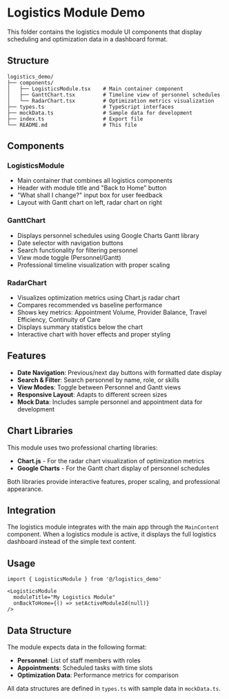 # Logistics Module Demo

This folder contains the logistics module UI components that display scheduling and optimization data in a dashboard format.

## Structure

```
logistics_demo/
├── components/
│   ├── LogisticsModule.tsx    # Main container component
│   ├── GanttChart.tsx         # Timeline view of personnel schedules
│   └── RadarChart.tsx         # Optimization metrics visualization
├── types.ts                   # TypeScript interfaces
├── mockData.ts                # Sample data for development
├── index.ts                   # Export file
└── README.md                  # This file
```

## Components

### LogisticsModule
- Main container that combines all logistics components
- Header with module title and "Back to Home" button
- "What shall I change?" input box for user feedback
- Layout with Gantt chart on left, radar chart on right

### GanttChart
- Displays personnel schedules using Google Charts Gantt library
- Date selector with navigation buttons
- Search functionality for filtering personnel
- View mode toggle (Personnel/Gantt)
- Professional timeline visualization with proper scaling

### RadarChart
- Visualizes optimization metrics using Chart.js radar chart
- Compares recommended vs baseline performance
- Shows key metrics: Appointment Volume, Provider Balance, Travel Efficiency, Continuity of Care
- Displays summary statistics below the chart
- Interactive chart with hover effects and proper styling

## Features

- **Date Navigation**: Previous/next day buttons with formatted date display
- **Search & Filter**: Search personnel by name, role, or skills
- **View Modes**: Toggle between Personnel and Gantt views
- **Responsive Layout**: Adapts to different screen sizes
- **Mock Data**: Includes sample personnel and appointment data for development

## Chart Libraries

This module uses two professional charting libraries:

- **Chart.js** - For the radar chart visualization of optimization metrics
- **Google Charts** - For the Gantt chart display of personnel schedules

Both libraries provide interactive features, proper scaling, and professional appearance.

## Integration

The logistics module integrates with the main app through the `MainContent` component. When a logistics module is active, it displays the full logistics dashboard instead of the simple text content.

## Usage

```tsx
import { LogisticsModule } from '@/logistics_demo'

<LogisticsModule
  moduleTitle="My Logistics Module"
  onBackToHome={() => setActiveModuleId(null)}
/>
```

## Data Structure

The module expects data in the following format:
- **Personnel**: List of staff members with roles
- **Appointments**: Scheduled tasks with time slots
- **Optimization Data**: Performance metrics for comparison

All data structures are defined in `types.ts` with sample data in `mockData.ts`.
